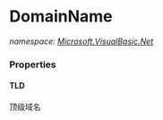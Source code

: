 ﻿# DomainName
_namespace: [Microsoft.VisualBasic.Net](./index.md)_






### Properties

#### TLD
顶级域名
